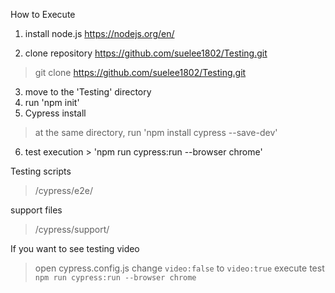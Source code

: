How to Execute

1. install node.js
https://nodejs.org/en/

2. clone repository
https://github.com/suelee1802/Testing.git

> git clone https://github.com/suelee1802/Testing.git

3. move to the 'Testing' directory
4. run 'npm init'
5. Cypress install
> at the same directory, run 'npm install cypress --save-dev'
6. test execution > 'npm run cypress:run --browser chrome'


Testing scripts
> /cypress/e2e/

support files
> /cypress/support/

If you want to see testing video
> open cypress.config.js
> change `video:false` to `video:true`
> execute test `npm run cypress:run --browser chrome`